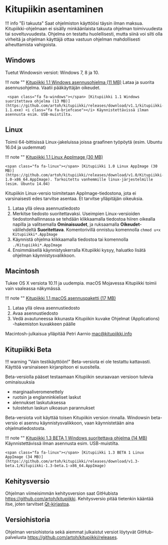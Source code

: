 # Kitupiikin asentaminen

!!! info "Ei takuuta"
    Saat ohjelmiston käyttöösi täysin ilman maksua.
    Kitupiikki-ohjelmaan ei sisälly minkäänlaista takuuta ohjelman toimivuudesta tai soveltuvuudesta. Ohjelma on testattu huolellisesti, mutta siinä voi silti olla virheitä ja ohjelman käyttäjä ottaa vastuun ohjelman mahdollisesti aiheuttamista vahigoista.

## <span class="fa fa-windows"></span> Windows

Tuetut Windowsin versiot: Windows 7, 8 ja 10.

!!! note ""
    <span class="fa fa-windows"></span> [Kitupiikki 1.1 Windows asennusohjelma (11 MB)](https://github.com/artoh/kitupiikki/releases/download/v1.1/kitupiikki-1.1-asennus.exe) <i class="fa fa-laptop"></i> Lataa ja suorita asennusohjelma. <i class="fa fa-user"></i> Vaatii pääkäyttäjän oikeudet.

     <span class="fa fa-windows"></span> [Kitupiikki 1.1 Windows suoritettava ohjelma (13 MB)](https://github.com/artoh/kitupiikki/releases/download/v1.1/kitupiikki-1.1.exe) <i class="fa fa-briefcase"></i> Käynnistettävissä ilman asennusta esim. USB-muistilta.


## <span class="fa fa-linux"></span> Linux

Toimii 64-bittisissä Linux-jakeluissa joissa graafinen työpöytä (esim. Ubuntu 16.04 ja uudemmat)

!!! note ""
    <span class="fa fa-linux"></span> [Kitupiikki 1.1 Linux AppImage (30 MB)](https://github.com/artoh/kitupiikki/releases/download/v1.1/Kitupiikki-1.1-x86_64.AppImage)

    <span class="fa fa-linux"></span> [Kitupiikki 1.0 Linux AppImage (30 MB)](https://github.com/artoh/kitupiikki/releases/download/v1.0/Kitupiikki-1.0-x86_64.AppImage). Tarkoitettu vanhemmille linux-järjestelmille (esim. Ubuntu 14.04)

Kitupiikin Linux-versio toimitetaan AppImage-tiedostona, jota ei varsinaisesti edes tarvitse asentaa. Et tarvitse ylläpitäjän oikeuksia.

1. Lataa yllä oleva asennustiedosto
2. Merkitse tiedosto suoritettavaksi. Useimpien Linux-versioiden tiedostonhallinnassa se tehdään klikkaamalla tiedostoa hiiren oikealla napilla ja valitsemalla **Ominaisuudet**, ja ruksaamalla **Oikeudet**-välilehdeltä **Suoritettava**. Komentorivillä onnistuu komennolla `chmod u+x Kitupiikki*.AppImage`
3. Käynnistä ohjelma klikkaamalla tiedostoa tai komennolla `./Kitupiikki*.AppImage`
4. Ensimmäisellä käynnistyskerralla Kitupiikki kysyy, haluatko lisätä ohjelman käynnistysvalikkoon.


## <span class="fa fa-apple"></span> Macintosh

Tukee OS X versiota 10.11 ja uudempia. <span class="fa fa-exclamation-triangle"> </span> macOS Mojavessa Kitupiikki toimii vain vaaleassa näkymässä.

!!! note ""
    <span class="fa fa-apple"></span> [Kitupiikki 1.1 macOS asennuspaketti (17 MB) ](https://github.com/petriaarnio/kitupiikki/releases/download/mac_v1.1/Kitupiikki-1.1.dmg)  

1. Lataa yllä oleva asennustiedosto
2. Avaa asennustiedosto
3. Vedä avautuneessa ikkunasta Kitupiikin kuvake Ohjelmat (Applications) -hakemiston kuvakkeen päälle

Macintosh-julkaisua ylläpitää Petri Aarnio [mac@kitupiikki.info](mailto:mac@kitupiikki.info)

## Kitupiikki Beta

!!! warning "Vain testikäyttöön!"
    Beta-versiota ei ole testattu kattavasti. Käyttöä varsinaiseen kirjanpitoon ei suositella.

Beta-versiolla pääset testaamaan Kitupiikin seuraavaan versioon tulevia ominaisuuksia

- marginaaliveromenettely
- ruotsin ja englanninkieliset laskut
- alennukset laskutuksessa
- tulostetun laskun ulkoasun parannukset

Beta-versiota voit käyttää toisen Kitupiikin version rinnalla. Windowsin beta-versio ei asennu käynnistysvalikkoon, vaan käynnistetään aina ohjelmatiedostosta.

!!! note ""
     <span class="fa fa-windows"></span> [Kitupiikki 1.3 BETA 1 Windows suoritettava ohjelma (14 MB)](https://github.com/artoh/kitupiikki/releases/download/v1.3-beta.1/kitupiikki-1.3-beta.1.exe) <i class="fa fa-briefcase"></i> Käynnistettävissä ilman asennusta esim. USB-muistilta.

    <span class="fa fa-linux"></span> [Kitupiikki 1.3 BETA 1 Linux AppImage (34 MB)](https://github.com/artoh/kitupiikki/releases/download/v1.3-beta.1/Kitupiikki-1.3-beta.1-x86_64.AppImage)


## Kehitysversio

Ohjelman viimeisimmän kehitysversion saat GitHubista <https://github.com/artoh/kitupiikki>. Kehitysversio pitää tietenkin kääntää itse, joten tarvitset [Qt-kirjastoa](http://qt.io).

## Versiohistoria

Ohjelman versiohistoria sekä aiemmat julkaistut versiot löytyvät GitHub-palvelusta <https://github.com/artoh/kitupiikki/releases>.
